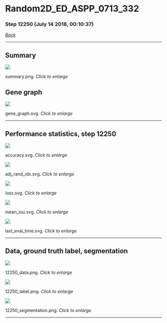 # Random2D_ED_ASPP_0713_332

### Step 12250 (July 14 2018, 00:10:37)

[_Back_](..)

---

## Summary

<div class="images"><a href="media/summary.png"><img  src="media/summary.png" align="center"></a><p>summary.png. <i>Click to enlarge</i></p></div>

## Gene graph

<div class="images"><a href="media/gene_graph.svg"><img  src="media/gene_graph.svg" align="center"></a><p>gene_graph.svg. <i>Click to enlarge</i></p></div>

---

## Performance statistics, step 12250

<div class="images"><a href="media/accuracy.svg"><img class="mini" src="media/accuracy.svg" align="center"></a><p>accuracy.svg. <i>Click to enlarge</i></p></div>
<div class="images"><a href="media/adj_rand_idx.svg"><img class="mini" src="media/adj_rand_idx.svg" align="center"></a><p>adj_rand_idx.svg. <i>Click to enlarge</i></p></div>
<div class="images"><a href="media/loss.svg"><img class="mini" src="media/loss.svg" align="center"></a><p>loss.svg. <i>Click to enlarge</i></p></div>
<div class="images"><a href="media/mean_iou.svg"><img class="mini" src="media/mean_iou.svg" align="center"></a><p>mean_iou.svg. <i>Click to enlarge</i></p></div>
<div class="images"><a href="media/last_eval_time.svg"><img class="mini" src="media/last_eval_time.svg" align="center"></a><p>last_eval_time.svg. <i>Click to enlarge</i></p></div>

---

## Data, ground truth label, segmentation

<div class="images"><a href="media/12250_data.png"><img class="mini" src="media/12250_data.png" align="center"></a><p>12250_data.png. <i>Click to enlarge</i></p></div>
<div class="images"><a href="media/12250_label.png"><img class="mini" src="media/12250_label.png" align="center"></a><p>12250_label.png. <i>Click to enlarge</i></p></div>
<div class="images"><a href="media/12250_segmentation.png"><img class="mini" src="media/12250_segmentation.png" align="center"></a><p>12250_segmentation.png. <i>Click to enlarge</i></p></div>

---


